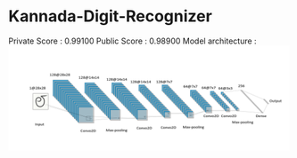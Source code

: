 # Kannada-Digit-Recognizer
Private Score : 0.99100
Public Score : 0.98900
Model architecture :
![](Images/Model_architecture.png)
